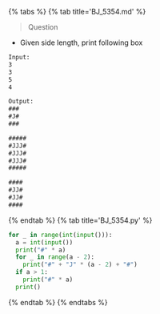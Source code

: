 {% tabs %}
{% tab title='BJ_5354.md' %}

> Question

* Given side length, print following box

```txt
Input:
3
3
5
4

Output:
###
#J#
###

#####
#JJJ#
#JJJ#
#JJJ#
#####

####
#JJ#
#JJ#
####
```

{% endtab %}
{% tab title='BJ_5354.py' %}

```py
for _ in range(int(input())):
  a = int(input())
  print("#" * a)
  for _ in range(a - 2):
    print("#" + "J" * (a - 2) + "#")
  if a > 1:
    print("#" * a)
  print()
```

{% endtab %}
{% endtabs %}
